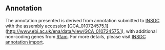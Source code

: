 
Annotation
----------

The annotation presented is derived from annotation submitted to
[INSDC](http://www.insdc.org) with the assembly accession [GCA\_010724575.1]
(http://www.ebi.ac.uk/ena/data/view/GCA_010724575.1),
with additional non-coding genes from
[Rfam](http://rfam.xfam.org/). For more details, please visit [INSDC
annotation import](http://ensemblgenomes.org/info/data/insdc_annotation).
